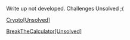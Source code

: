 Write up not developed.
Challenges Unsolved ;(

[Crypto[Unsolved]](Crypto[Unsolved]/)

[BreakTheCalculator[Unsolved]](PWN/BreakTheCalculator[Unsolved]/)
